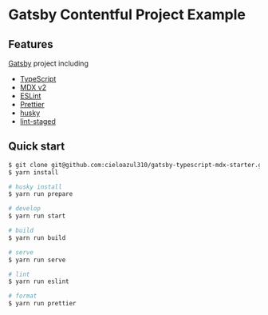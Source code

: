 # Gatsby Contentful Project Example

## Features

[Gatsby] project including

- [TypeScript]
- [MDX v2]
- [ESLint]
- [Prettier]
- [husky]
- [lint-staged]

## Quick start

```sh
$ git clone git@github.com:cieloazul310/gatsby-typescript-mdx-starter.git
$ yarn install

# husky install
$ yarn run prepare

# develop
$ yarn run start

# build
$ yarn run build

# serve
$ yarn run serve

# lint
$ yarn run eslint

# format
$ yarn run prettier
```

[Gatsby]: https://www.gatsbyjs.com/
[TypeScript]: https://www.typescriptlang.org/
[MDX v2]: https://mdxjs.com/
[ESLint]: https://eslint.org/
[Prettier]: https://prettier.io/
[husky]: https://typicode.github.io/husky/#/
[lint-staged]: https://github.com/okonet/lint-staged

